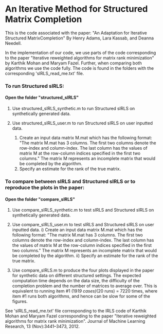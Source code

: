 # An Iterative Method for Structured Matrix Completion
This is the code associated with the paper: "An Adaptation for Iterative Structured MatrixCompletion"
By Henry Adams, Lara Kassab, and Deanna Needell.

In the implementation of our code, we use parts of the code corresponding to the paper 
"Iterative reweighted algorithms for matrix rank minimization" by Karthik Mohan and Maryam Fazel. 
Further, when comparing both algorithms we use the code fully. 
The code is found in the folders with the corresponding 'sIRLS_read_me.txt' file.


### To run Structured sIRLS: 
####  Open the folder "structured_sIRLS" 
1. Use structured_sIRLS_synthetic.m to run Structured sIRLS on synthetically generated data.

2. Use structured_sIRLS_user.m to run Structured sIRLS on user inputted data.
     1. Create an input data matrix M.mat which has the following format:
    "The matrix M.mat has 3 columns. The first two columns denote the row-index and column-index.
     The last column has the values of matrix M at the row-column indices specified in the first two columns." 
     The matrix M represents an incomplete matrix that would be completed by the algorithm.
     2. Specify an estimate for the rank of the true matrix. 



### To compare between sIRLS and Structured sIRLS or to reproduce the plots in the paper: 
#### Open the folder "compare_sIRLS" 
1. Use compare_sIRLS_synthetic.m to test sIRLS and Structured sIRLS on synthetically generated data.

2. Use compare_sIRLS_user.m to test sIRLS and Structured sIRLS on user inputted data.
     i) Create an input data matrix M.mat which has the following format:
    "The matrix M.mat has 3 columns. The first two columns denote the row-index and column-index.
     The last column has the values of matrix M at the row-column indices specified in the first two columns." 
     The matrix M represents an incomplete matrix that would be completed by the algorithm.
     ii) Specify an estimate for the rank of the true matrix. 

3. Use compare_sIRLS.m to produce the four plots displayed in the paper for synthetic data 
on different structured settings. The expected computation time depends on the data size, 
the difficulty of the completion problem and the number of matrices to average over.
This is equivalent to running item #1 (19*19 cases)*(20 runs) = 7220 times, where item #1
runs both algorithms, and hence can be slow for some of the figures.

See 'sIRLS_read_me.txt' file corresponding to the IRLS code of Karthik Mohan and Maryam Fazel 
corresponding to the paper "Iterative reweighted algorithms for matrix rank minimization". Journal 
of Machine Learning Research, 13 (Nov):3441–3473, 2012.

